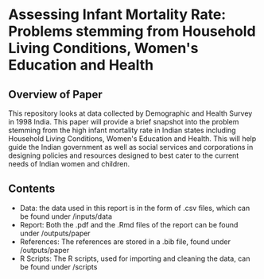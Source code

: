 # Assessing Infant Mortality Rate: Problems stemming from Household Living Conditions, Women's Education and Health

## Overview of Paper
This repository looks at data collected by Demographic and Health Survey in 1998 India. This paper will provide a brief snapshot into the problem stemming from the high infant mortality rate in Indian states including Household Living Conditions, Women's Education and Health. This will help guide the Indian government as well as social services and corporations in designing policies and resources designed to best cater to the current needs of Indian women and children.

## Contents
- Data: the data used in this report is in the form of .csv files, which can be found under /inputs/data
- Report: Both the .pdf and the .Rmd files of the report can be found under /outputs/paper
- References: The references are stored in a .bib file, found under /outputs/paper
- R Scripts: The R scripts, used for importing and cleaning the data, can be found under /scripts
